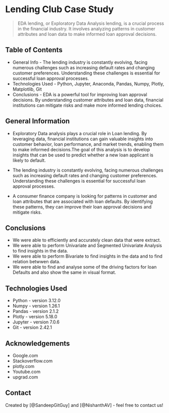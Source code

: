 # Lending Club Case Study
> EDA lending, or Exploratory Data Analysis lending, is a crucial process in the financial industry. It involves analyzing patterns in customer attributes and loan data to make informed loan approval decisions.



## Table of Contents
* General Info - The lending industry is constantly evolving, facing numerous challenges such as increasing default rates and changing customer preferences. Understanding these challenges is essential for successful loan approval processes.
* Technologies Used - Python, Jupyter, Anaconda, Pandas, Numpy, Plotly, Matplotlib, Git
* Conclusions - EDA is a powerful tool for improving loan approval decisions. By understanding customer attributes and loan data, financial institutions can mitigate risks and make more informed lending choices.



## General Information
- Exploratory Data analysis plays a crucial role in Loan lending. By leveraging data, financial institutions can gain valuable insights into customer behavior, loan performance, and market trends, enabling them to make informed decisions.The goal of this analysis is to develop insights that can be used to predict whether a new loan applicant is likely to default.

- The lending industry is constantly evolving, facing numerous challenges such as increasing default rates and changing customer preferences. Understanding these challenges is essential for successful loan approval processes.

- A consumer finance company is looking for patterns in customer and loan attributes that are associated with loan defaults. By identifying these patterns, they can improve their loan approval decisions and mitigate risks.

## Conclusions
- We were able to efficiently and accurately clean data that were extract.
- We were able to perform Univariate and Segmented Univariate Analysis to find insights in the data.
- We were able to perform Bivariate to find insights in the data and to find relation betwwen data.
- We were able to find and analyse some of the driving factors for loan Defaults and also show the same in visual format.


## Technologies Used
- Python - version 3.12.0
- Numpy - version 1.26.1
- Pandas - version 2.1.2
- Plotly - version 5.18.0
- Jupyter - version 7.0.6
- Git - version 2.42.1


## Acknowledgements

- Google.com
- Stackoverflow.com
- plotly.com
- Youtube.com
- upgrad.com


## Contact
Created by [@SandeepGitGuy] and [@NishanthAV] - feel free to contact us!